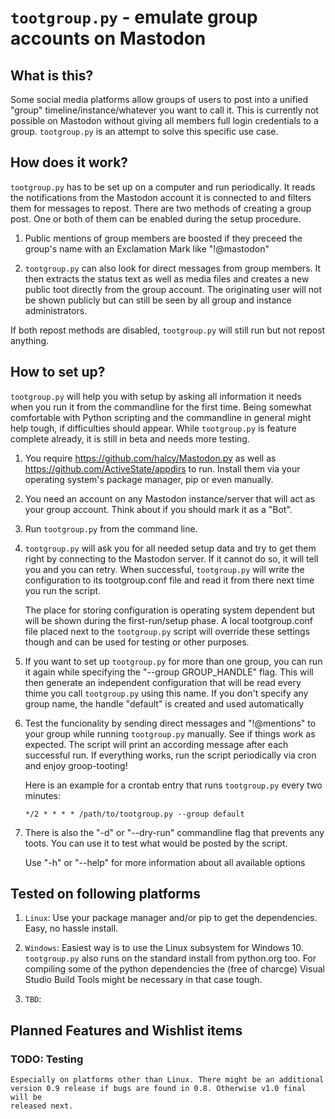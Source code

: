 `tootgroup.py` - emulate group accounts on Mastodon
=================================================

What is this?
-------------

Some social media platforms allow groups of users to post into a unified "group"
timeline/instance/whatever you want to call it. This is currently not possible
on Mastodon without giving all members full login credentials to a group.
`tootgroup.py` is an attempt to solve this specific use case.

How does it work?
-----------------

`tootgroup.py` has to be set up on a computer and run periodically. It reads the
notifications from the Mastodon account it is connected to and filters them for
messages to repost. There are two methods of creating a group post. One or both
of them can be enabled during the setup procedure.

1. Public mentions of group members are boosted if they preceed the group's
   name with an Exclamation Mark like "!@mastodon"

2. `tootgroup.py` can also look for direct messages from group members. It then
   extracts the status text as well as media files and creates a new public toot
   directly from the group account. The originating user will not be shown publicly
   but can still be seen by all group and instance administrators.

If both repost methods are disabled, `tootgroup.py` will still run but not repost
anything.

How to set up?
--------------

`tootgroup.py` will help you with setup by asking all information it needs when
you run it from the commandline for the first time. Being somewhat comfortable
with Python scripting and the commandline in general might help tough, if
difficulties should appear. While `tootgroup.py` is feature complete already,
it is still in beta and needs more testing.

1. You require <https://github.com/halcy/Mastodon.py> as well as
   <https://github.com/ActiveState/appdirs> to run. Install them via your
   operating system's package manager, pip or even manually.

2. You need an account on any Mastodon instance/server that will act as your
   group account. Think about if you should mark it as a "Bot".

3. Run `tootgroup.py` from the command line.

4. `tootgroup.py` will ask you for all needed setup data and try to get them
   right by connecting to the Mastodon server. If it cannot do so, it will
   tell you and you can retry. When successful, `tootgroup.py` will write the
   configuration to its tootgroup.conf file and read it from there next time
   you run the script.

   The place for storing configuration is operating system dependent but will be
   shown during the first-run/setup phase. A local tootgroup.conf file placed
   next to the `tootgroup.py` script will override these settings though and can
   be used for testing or other purposes.

5. If you want to set up `tootgroup.py` for more than one group, you can run it
   again while specifying the "--group GROUP_HANDLE" flag. This will then
   generate an independent configuration that will be read every thime you call
   `tootgroup.py` using this name. If you don't specify any group name, the
   handle "default" is created and used automatically

6. Test the funcionality by sending direct messages and "!@mentions" to your
   group while running `tootgroup.py` manually. See if things work as expected.
   The script will print an according message after each successful run.
   If everything works, run the script periodically via cron and enjoy
   groop-tooting!

   Here is an example for a crontab entry that runs `tootgroup.py` every two minutes:

   `*/2 * * * * /path/to/tootgroup.py --group default`

7. There is also the "-d" or "--dry-run" commandline flag that prevents any toots.
   You can use it to test what would be posted by the script.

   Use "-h" or "--help" for more information about all available options

Tested on following platforms
-----------------------------

1. `Linux`: Use your package manager and/or pip to get the dependencies. Easy, no
   hassle install.

2. `Windows`: Easiest way is to use the Linux subsystem for Windows 10. `tootgroup.py`
   also runs on the standard install from python.org too. For compiling some of the
   python dependencies the (free of charcge) Visual Studio Build Tools might be
   necessary in that case tough.

3. `TBD`:


Planned Features and Wishlist items
------------------------------------

### TODO: Testing

    Especially on platforms other than Linux. There might be an additional
    version 0.9 release if bugs are found in 0.8. Otherwise v1.0 final will be
    released next.
